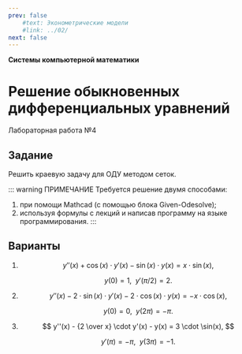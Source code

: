 ```yaml
---
prev: false
    #text: Эконометрические модели
    #link: ../02/
next: false
---
```


**Системы компьютерной математики**

# Решение обыкновенных дифференциальных уравнений

<p class="subtext">Лабораторная работа №4</p>

## Задание

Решить краевую задачу для ОДУ методом сеток.

::: warning ПРИМЕЧАНИЕ
Требуется решение двумя способами:
1. при помощи Mathcad (с помощью блока Given-Odesolve);
2. используя формулы с лекций и написав программу на языке программирования.
:::

## Варианты

1. $$
   y''(x) + \cos(x) \cdot y'(x) - \sin(x) \cdot y(x) = x \cdot \sin(x),
   $$
   
   $$
   y(0) = 1, ~ ~ y'(\pi/2) = 2.
   $$

2. $$
   y''(x) - 2 \cdot \sin(x) \cdot y'(x) - 2 \cdot \cos(x) \cdot y(x) = -x \cdot \cos(x),
   $$

   $$
   y(0) = 0, ~ ~ y(2\pi) = -\pi.
   $$

3. $$
   y''(x) - {2 \over x} \cdot y'(x) - y(x) = 3 \cdot \sin(x),
   $$

   $$
   y'(\pi) = -\pi, ~~ y(3\pi) = -1.
   $$